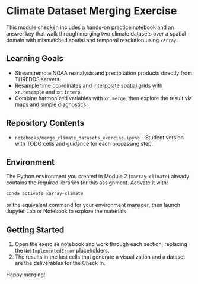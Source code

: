 # Climate Dataset Merging Exercise

This module checken includes a hands-on practice notebook and an answer key that walk through
merging two climate datasets over a spatial domain with mismatched spatial and temporal
resolution using `xarray`.

## Learning Goals
- Stream remote NOAA reanalysis and precipitation products directly from THREDDS servers.
- Resample time coordinates and interpolate spatial grids with `xr.resample` and `xr.interp`.
- Combine harmonized variables with `xr.merge`, then explore the result via maps and
  simple diagnostics.

## Repository Contents
- `notebooks/merge_climate_datasets_exercise.ipynb` – Student version with TODO cells and
  guidance for each processing step.

## Environment
The Python environment you created in Module 2 (`xarray-climate`) already contains the
required libraries for this assignment. Activate it with:

```bash
conda activate xarray-climate
```

or the equivalent command for your environment manager, then launch Jupyter Lab or
Notebook to explore the materials.

## Getting Started
1. Open the exercise notebook and work through each section, replacing the
   `NotImplementedError` placeholders.
2. The results in the last cells that generate a visualization and a dataset are the deliverables for the Check In.

Happy merging!
